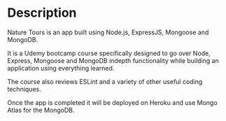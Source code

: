 # Description
Nature Tours is an app built using Node.js, ExpressJS, Mongoose and MongoDB.

It is a Udemy bootcamp course specifically designed to go over Node, Express, Mongoose and MongoDB indepth functionality while building an application using
everything learned.

The course also reviews ESLint and a variety of other useful coding techniques.

Once the app is completed it will be deployed on Heroku and use Mongo Atlas for
the MongoDB.